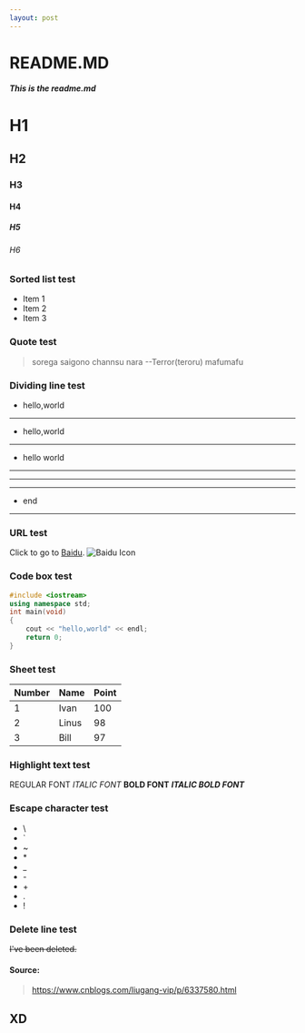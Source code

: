 ```yaml
---
layout: post
---
```

# README.MD
##### This is the readme.md


# H1
## H2
### H3
#### H4
##### H5
###### H6


### Sorted list test
* Item 1
* Item 2
* Item 3

### Quote test
  > sorega saigono channsu nara --Terror(teroru) mafumafu

### Dividing line test
* hello,world
---
* hello,world
---
* hello world
---
---
---
* end
---

### URL test
Click to go to [Baidu](https://www.baidu.com).
![Baidu Icon](https://www.baidu.com/img/bd_logo1.png)

### Code box test
```C++
#include <iostream>
using namespace std;
int main(void)
{
	cout << "hello,world" << endl;
	return 0;
}
```

### Sheet test
Number|Name|Point
-|-|-
1|Ivan|100
2|Linus|98
3|Bill|97

### Highlight text test
REGULAR FONT
_ITALIC FONT_
__BOLD FONT__
___ITALIC BOLD FONT___

### Escape character test
* \\
* \`
* \~
* \*
* \_
* \-
* \+
* \.
* \!

### Delete line test
~~I've been deleted.~~

#### Source:
   > https://www.cnblogs.com/liugang-vip/p/6337580.html
## XD

